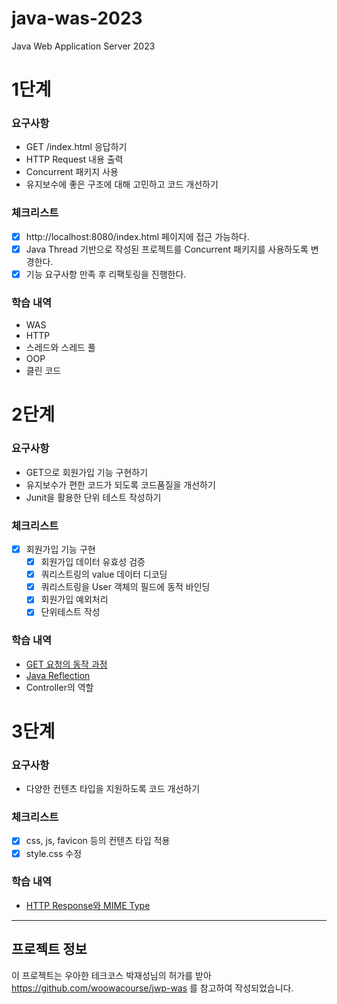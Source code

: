 # java-was-2023
Java Web Application Server 2023   

# 1단계

### 요구사항
- GET /index.html 응답하기
- HTTP Request 내용 출력
- Concurrent 패키지 사용
- 유지보수에 좋은 구조에 대해 고민하고 코드 개선하기

### 체크리스트
- [x] http://localhost:8080/index.html 페이지에 접근 가능하다.
- [x] Java Thread 기반으로 작성된 프로젝트를 Concurrent 패키지를 사용하도록 변경한다.
- [x] 기능 요구사항 만족 후 리팩토링을 진행한다.

### 학습 내역
- WAS
- HTTP
- 스레드와 스레드 풀
- OOP
- 클린 코드


# 2단계
### 요구사항
- GET으로 회원가입 기능 구현하기
- 유지보수가 편한 코드가 되도록 코드품질을 개선하기
- Junit을 활용한 단위 테스트 작성하기

### 체크리스트
- [x] 회원가입 기능 구현
    - [x] 회원가입 데이터 유효성 검증
    - [x] 쿼리스트링의 value 데이터 디코딩
    - [x] 쿼리스트링을 User 객체의 필드에 동적 바인딩
    - [x] 회원가입 예외처리
    - [x] 단위테스트 작성

### 학습 내역
- [GET 요청의 동작 과정](https://github.com/jiaeYoon/softeer3-be-was/wiki/HTTP-%7C-GET)
- [Java Reflection](https://github.com/jiaeYoon/softeer3-be-was/wiki/JAVA-%7C-Reflection)
- Controller의 역할

# 3단계
### 요구사항
- 다양한 컨텐츠 타입을 지원하도록 코드 개선하기

### 체크리스트
- [x] css, js, favicon 등의 컨텐츠 타입 적용
- [x] style.css 수정

### 학습 내역
- [HTTP Response와 MIME Type](https://github.com/jiaeYoon/softeer3-be-was/wiki/HTTP-%7C-HTTP-Response%EC%99%80-MIME-Type)

<hr>

## 프로젝트 정보 
이 프로젝트는 우아한 테크코스 박재성님의 허가를 받아 https://github.com/woowacourse/jwp-was 
를 참고하여 작성되었습니다.